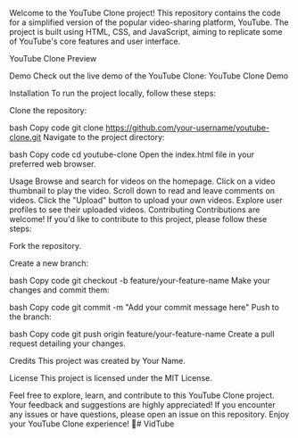 Welcome to the YouTube Clone project! This repository contains the code for a simplified version of the popular video-sharing platform, YouTube. The project is built using HTML, CSS, and JavaScript, aiming to replicate some of YouTube's core features and user interface.

YouTube Clone Preview


Demo
Check out the live demo of the YouTube Clone: YouTube Clone Demo

Installation
To run the project locally, follow these steps:

Clone the repository:

bash
Copy code
git clone https://github.com/your-username/youtube-clone.git
Navigate to the project directory:

bash
Copy code
cd youtube-clone
Open the index.html file in your preferred web browser.

Usage
Browse and search for videos on the homepage.
Click on a video thumbnail to play the video.
Scroll down to read and leave comments on videos.
Click the "Upload" button to upload your own videos.
Explore user profiles to see their uploaded videos.
Contributing
Contributions are welcome! If you'd like to contribute to this project, please follow these steps:

Fork the repository.

Create a new branch:

bash
Copy code
git checkout -b feature/your-feature-name
Make your changes and commit them:

bash
Copy code
git commit -m "Add your commit message here"
Push to the branch:

bash
Copy code
git push origin feature/your-feature-name
Create a pull request detailing your changes.

Credits
This project was created by Your Name.

License
This project is licensed under the MIT License.

Feel free to explore, learn, and contribute to this YouTube Clone project. Your feedback and suggestions are highly appreciated! If you encounter any issues or have questions, please open an issue on this repository. Enjoy your YouTube Clone experience! 🎉# VidTube
